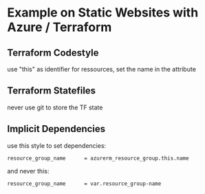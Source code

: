 # Example on Static Websites with Azure / Terraform


## Terraform Codestyle

use "this" as identifier for ressources, set the name in the attribute



## Terraform Statefiles

never use git to store the TF state

## Implicit Dependencies

use this style to set dependencies:

```
resource_group_name      = azurerm_resource_group.this.name
```

and never this:
```
resource_group_name      = var.resource_group-name
```


